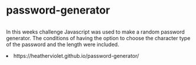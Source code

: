 # password-generator
<img src="./images/screenshot.png" alt=""/>
<p>In this weeks challenge Javascript was used to make a random password generator. The conditions of having the option to choose the character type of the password and the length were included.</p>
<li>https://heatherviolet.github.io/password-generator/</li>